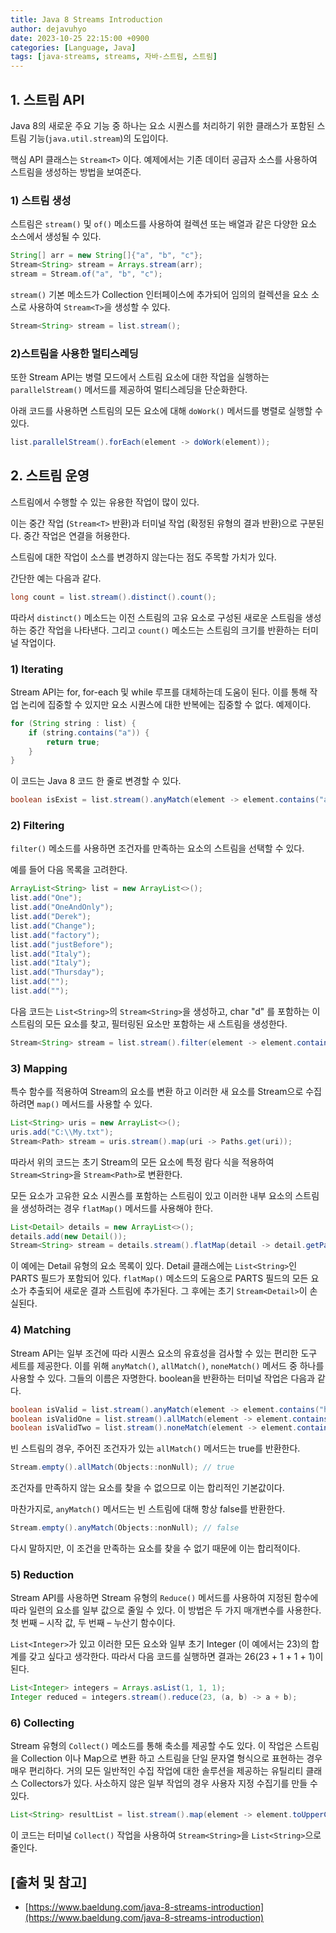 ```yaml
---
title: Java 8 Streams Introduction
author: dejavuhyo
date: 2023-10-25 22:15:00 +0900
categories: [Language, Java]
tags: [java-streams, streams, 자바-스트림, 스트림]
---
```


## 1. 스트림 API
Java 8의 새로운 주요 기능 중 하나는 요소 시퀀스를 처리하기 위한 클래스가 포함된 스트림 기능(`java.util.stream`)의 도입이다.

핵심 API 클래스는 `Stream<T>` 이다. 예제에서는 기존 데이터 공급자 소스를 사용하여 스트림을 생성하는 방법을 보여준다.

### 1) 스트림 생성
스트림은 `stream()` 및 `of()` 메소드를 사용하여 컬렉션 또는 배열과 같은 다양한 요소 소스에서 생성될 수 있다.

```java
String[] arr = new String[]{"a", "b", "c"};
Stream<String> stream = Arrays.stream(arr);
stream = Stream.of("a", "b", "c");
```

`stream()` 기본 메소드가 Collection 인터페이스에 추가되어 임의의 컬렉션을 요소 소스로 사용하여 `Stream<T>`을 생성할 수 있다.

```java
Stream<String> stream = list.stream();
```

### 2)스트림을 사용한 멀티스레딩
또한 Stream API는 병렬 모드에서 스트림 요소에 대한 작업을 실행하는 `parallelStream()` 메서드를 제공하여 멀티스레딩을 단순화한다.

아래 코드를 사용하면 스트림의 모든 요소에 대해 `doWork()` 메서드를 병렬로 실행할 수 있다.

```java
list.parallelStream().forEach(element -> doWork(element));
```

## 2. 스트림 운영
스트림에서 수행할 수 있는 유용한 작업이 많이 있다.

이는 중간 작업 (`Stream<T>` 반환)과 터미널 작업 (확정된 유형의 결과 반환)으로 구분된다. 중간 작업은 연결을 허용한다.

스트림에 대한 작업이 소스를 변경하지 않는다는 점도 주목할 가치가 있다.

간단한 예는 다음과 같다.

```java
long count = list.stream().distinct().count();
```

따라서 `distinct()` 메소드는 이전 스트림의 고유 요소로 구성된 새로운 스트림을 생성하는 중간 작업을 나타낸다. 그리고 `count()` 메소드는 스트림의 크기를 반환하는 터미널 작업이다.

### 1) Iterating
Stream API는 for, for-each 및 while 루프를 대체하는데 도움이 된다. 이를 통해 작업 논리에 집중할 수 있지만 요소 시퀀스에 대한 반복에는 집중할 수 없다. 예제이다.

```java
for (String string : list) {
    if (string.contains("a")) {
        return true;
    }
}
```

이 코드는 Java 8 코드 한 줄로 변경할 수 있다.

```java
boolean isExist = list.stream().anyMatch(element -> element.contains("a"));
```

### 2) Filtering
`filter()` 메소드를 사용하면 조건자를 만족하는 요소의 스트림을 선택할 수 있다.

예를 들어 다음 목록을 고려한다.

```java
ArrayList<String> list = new ArrayList<>();
list.add("One");
list.add("OneAndOnly");
list.add("Derek");
list.add("Change");
list.add("factory");
list.add("justBefore");
list.add("Italy");
list.add("Italy");
list.add("Thursday");
list.add("");
list.add("");
```

다음 코드는 `List<String>`의 `Stream<String>`을 생성하고, char "d" 를 포함하는 이 스트림의 모든 요소를 ​​찾고, 필터링된 요소만 포함하는 새 스트림을 생성한다.

```java
Stream<String> stream = list.stream().filter(element -> element.contains("d"));
```

### 3) Mapping
특수 함수를 적용하여 Stream의 요소를 변환 하고 이러한 새 요소를 Stream으로 수집하려면 `map()` 메서드를 사용할 수 있다.

```java
List<String> uris = new ArrayList<>();
uris.add("C:\\My.txt");
Stream<Path> stream = uris.stream().map(uri -> Paths.get(uri));
```

따라서 위의 코드는 초기 Stream의 모든 요소에 특정 람다 식을 적용하여 `Stream<String>`을 `Stream<Path>`로 변환한다.

모든 요소가 고유한 요소 시퀀스를 포함하는 스트림이 있고 이러한 내부 요소의 스트림을 생성하려는 경우 `flatMap()` 메서드를 사용해야 한다.

```java
List<Detail> details = new ArrayList<>();
details.add(new Detail());
Stream<String> stream = details.stream().flatMap(detail -> detail.getParts().stream());
```

이 예에는 Detail 유형의 요소 목록이 있다. Detail 클래스에는 `List<String>`인 PARTS 필드가 포함되어 있다. `flatMap()` 메소드의 도움으로 PARTS 필드의 모든 요소가 추출되어 새로운 결과 스트림에 추가된다. 그 후에는 초기 `Stream<Detail>`이 손실된다.

### 4) Matching
Stream API는 일부 조건에 따라 시퀀스 요소의 유효성을 검사할 수 있는 편리한 도구 세트를 제공한다. 이를 위해 `anyMatch()`, `allMatch()`, `noneMatch()` 메서드 중 하나를 사용할 수 있다. 그들의 이름은 자명한다. boolean을 반환하는 터미널 작업은 다음과 같다.

```java
boolean isValid = list.stream().anyMatch(element -> element.contains("h")); // true
boolean isValidOne = list.stream().allMatch(element -> element.contains("h")); // false
boolean isValidTwo = list.stream().noneMatch(element -> element.contains("h")); // false
```

빈 스트림의 경우, 주어진 조건자가 있는 `allMatch()` 메서드는 true를 반환한다.

```java
Stream.empty().allMatch(Objects::nonNull); // true
```

조건자를 만족하지 않는 요소를 찾을 수 없으므로 이는 합리적인 기본값이다.

마찬가지로, `anyMatch()` 메서드는 빈 스트림에 대해 항상 false를 반환한다.

```java
Stream.empty().anyMatch(Objects::nonNull); // false
```

다시 말하지만, 이 조건을 만족하는 요소를 찾을 수 없기 때문에 이는 합리적이다.

### 5) Reduction
Stream API를 사용하면 Stream 유형의 `Reduce()` 메서드를 사용하여 지정된 함수에 따라 일련의 요소를 일부 값으로 줄일 수 있다. 이 방법은 두 가지 매개변수를 사용한다. 첫 번째 – 시작 값, 두 번째 – 누산기 함수이다.

`List<Integer>`가 있고 이러한 모든 요소와 일부 초기 Integer (이 예에서는 23)의 합계를 갖고 싶다고 생각한다. 따라서 다음 코드를 실행하면 결과는 26(23 + 1 + 1 + 1)이 된다.

```java
List<Integer> integers = Arrays.asList(1, 1, 1);
Integer reduced = integers.stream().reduce(23, (a, b) -> a + b);
```

### 6) Collecting
Stream 유형의 `Collect()` 메소드를 통해 축소를 제공할 수도 있다. 이 작업은 스트림을 Collection 이나 Map으로 변환 하고 스트림을 단일 문자열 형식으로 표현하는 경우 매우 편리하다. 거의 모든 일반적인 수집 작업에 대한 솔루션을 제공하는 유틸리티 클래스 Collectors가 있다. 사소하지 않은 일부 작업의 경우 사용자 지정 수집기를 만들 수 있다.

```java
List<String> resultList = list.stream().map(element -> element.toUpperCase()).collect(Collectors.toList());
```

이 코드는 터미널 `Collect()` 작업을 사용하여 `Stream<String>`을 `List<String>`으로 줄인다.

## [출처 및 참고]
* [https://www.baeldung.com/java-8-streams-introduction](https://www.baeldung.com/java-8-streams-introduction)
